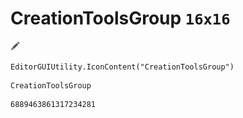 # CreationToolsGroup `16x16`
<img src="/img/CreationToolsGroup.png" width=16 height=16>

``` CSharp
EditorGUIUtility.IconContent("CreationToolsGroup")
```
```
CreationToolsGroup
```
```
6889463861317234281
```
